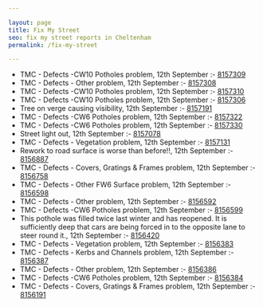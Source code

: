 ```yaml
---

layout: page
title: Fix My Street
seo: fix my street reports in Cheltenham
permalink: /fix-my-street

---
```


<!-- fix_marker starts -->

- TMC - Defects -CW10 Potholes problem, 12th September :- [8157309](https://www.fixmystreet.com/report/8157309)
- TMC - Defects - Other problem, 12th September :- [8157308](https://www.fixmystreet.com/report/8157308)
- TMC - Defects -CW10 Potholes problem, 12th September :- [8157310](https://www.fixmystreet.com/report/8157310)
- TMC - Defects -CW10 Potholes problem, 12th September :- [8157306](https://www.fixmystreet.com/report/8157306)
- Tree on verge causing visibility, 12th September :- [8157191](https://www.fixmystreet.com/report/8157191)
- TMC - Defects -CW6 Potholes  problem, 12th September :- [8157322](https://www.fixmystreet.com/report/8157322)
- TMC - Defects -CW6 Potholes  problem, 12th September :- [8157330](https://www.fixmystreet.com/report/8157330)
- Street light out, 12th September :- [8157078](https://www.fixmystreet.com/report/8157078)
- TMC - Defects - Vegetation problem, 12th September :- [8157131](https://www.fixmystreet.com/report/8157131)
- Rework to road surface is worse than before!!, 12th September :- [8156887](https://www.fixmystreet.com/report/8156887)
- TMC - Defects - Covers, Gratings & Frames problem, 12th September :- [8156758](https://www.fixmystreet.com/report/8156758)
- TMC - Defects - Other FW6  Surface problem, 12th September :- [8156598](https://www.fixmystreet.com/report/8156598)
- TMC - Defects - Other problem, 12th September :- [8156592](https://www.fixmystreet.com/report/8156592)
- TMC - Defects -CW6 Potholes  problem, 12th September :- [8156599](https://www.fixmystreet.com/report/8156599)
- This pothole was filled twice last winter and has reopened. It is sufficiently deep that cars are being forced in to the opposite lane to steer round it., 12th September :- [8156420](https://www.fixmystreet.com/report/8156420)
- TMC - Defects - Vegetation problem, 12th September :- [8156383](https://www.fixmystreet.com/report/8156383)
- TMC - Defects - Kerbs and Channels problem, 12th September :- [8156387](https://www.fixmystreet.com/report/8156387)
- TMC - Defects - Other problem, 12th September :- [8156386](https://www.fixmystreet.com/report/8156386)
- TMC - Defects -CW6 Potholes  problem, 12th September :- [8156384](https://www.fixmystreet.com/report/8156384)
- TMC - Defects - Covers, Gratings & Frames problem, 12th September :- [8156191](https://www.fixmystreet.com/report/8156191)

<!-- fix_marker ends -->